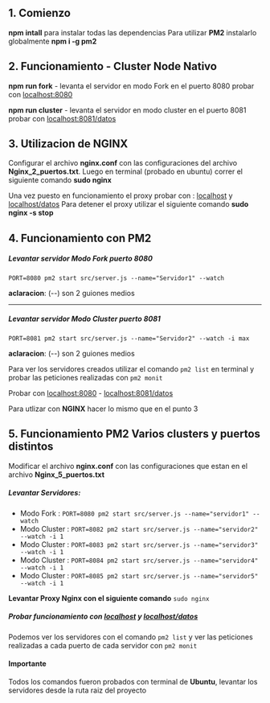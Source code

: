 ## 1. Comienzo

**npm intall** para instalar todas las dependencias
Para utilizar **PM2** instalarlo globalmente **npm i -g pm2**

## 2. Funcionamiento - Cluster Node Nativo

**npm run fork** - levanta el servidor en modo Fork en el puerto 8080
probar con [localhost:8080](http://localhost:8080 "localhost:8080")

**npm run cluster** - levanta el servidor en modo cluster en el puerto 8081
probar con [localhost:8081/datos](http://localhost:8081/datos "localhost:8081/datos")

## 3. Utilizacion de NGINX

Configurar el archivo **nginx.conf** con las configuraciones del archivo **Nginx_2_puertos.txt**. Luego en terminal (probado en ubuntu) correr el siguiente comando **sudo nginx**

Una vez puesto en funcionamiento el proxy probar con : [localhost](http://localhost "localhost") y [localhost/datos](http://localhost/datos "localhost/datos")
Para detener el proxy utilizar el siguiente comando **sudo nginx -s stop**

## 4. Funcionamiento con PM2

##### Levantar servidor Modo Fork puerto 8080

`PORT=8080 pm2 start src/server.js --name="Servidor1" --watch`

**aclaracion**: (--) son 2 guiones medios

---

##### Levantar servidor Modo Cluster puerto 8081

`PORT=8081 pm2 start src/server.js --name="Servidor2" --watch -i max`

**aclaracion**: (--) son 2 guiones medios

Para ver los servidores creados utilizar el comando `pm2 list` en terminal
y probar las peticiones realizadas con `pm2 monit`

Probar con [localhost:8080](http://localhost:8080 "localhost:8080") - [localhost:8081/datos](http://localhost:8081/datos "localhost:8081/datos")

Para utlizar con **NGINX** hacer lo mismo que en el punto 3

## 5. Funcionamiento PM2 Varios clusters y puertos distintos

Modificar el archivo **nginx.conf** con las configuraciones que estan en el archivo **Nginx_5_puertos.txt**

##### Levantar Servidores:

- Modo Fork : `PORT=8080 pm2 start src/server.js --name="servidor1" --watch`
- Modo Cluster : `PORT=8082 pm2 start src/server.js --name="servidor2" --watch -i 1`
- Modo Cluster : `PORT=8083 pm2 start src/server.js --name="servidor3" --watch -i 1`
- Modo Cluster : `PORT=8084 pm2 start src/server.js --name="servidor4" --watch -i 1`
- Modo Cluster : `PORT=8085 pm2 start src/server.js --name="servidor5" --watch -i 1`

**Levantar Proxy Nginx con el siguiente comando** `sudo nginx`

##### Probar funcionamiento con [localhost](http://localhost "localhost") y [localhost/datos](http://localhost/datos "localhost/datos")

Podemos ver los servidores con el comando `pm2 list` y ver las peticiones realizadas a cada puerto de cada servidor con `pm2 monit`

#### Importante

Todos los comandos fueron probados con terminal de **Ubuntu**, levantar los servidores desde la ruta raiz del proyecto

